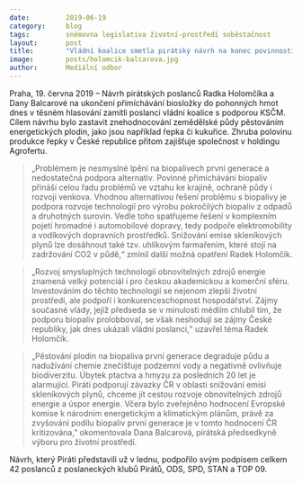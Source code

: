 ```yaml
---
date:         2019-06-19
category:     blog
tags:         sněmovna legislativa životní-prostředí soběstačnost
layout:       post
title:        "Vládní koalice smetla pirátský návrh na konec povinnosti přimíchávat biopaliva"
image:        posts/holomcik-balcarova.jpg
author:       Mediální odbor
---
```



Praha, 19. června 2019 – Návrh pirátských poslanců Radka Holomčíka a Dany Balcarové na ukončení přimíchávání biosložky do pohonných hmot dnes v těsném hlasování zamítli poslanci vládní koalice s podporou KSČM. Cílem návrhu bylo zastavit znehodnocování zemědělské půdy pěstováním energetických plodin, jako jsou například řepka či kukuřice. Zhruba polovinu produkce řepky v České republice přitom zajišťuje společnost v holdingu Agrofertu.
 
> „Problémem je nesmyslné lpění na biopalivech první generace a nedostatečná podpora alternativ. Povinné přimíchávání biopaliv přináší celou řadu problémů ve vztahu ke krajině, ochraně půdy i rozvoji venkova. Vhodnou alternativou řešení problému s biopalivy je podpora rozvoje technologií pro výrobu pokročilých biopaliv z odpadů a druhotných surovin. Vedle toho spatřujeme řešení v komplexním pojetí hromadné i automobilové dopravy, tedy podpoře elektromobility a vodíkových dopravních prostředků. Snižování emise skleníkových plynů lze dosáhnout také tzv. uhlíkovým farmařením, které stojí na zadržování CO2 v půdě,“ zmínil další možná opatření Radek Holomčík.
 
> „Rozvoj smysluplných technologií obnovitelných zdrojů energie znamená velký potenciál i pro českou akademickou a komerční sféru. Investováním do těchto technologií se nejenom zlepší životní prostředí, ale podpoří i konkurenceschopnost hospodářství. Zájmy současné vlády, jejíž předseda se v minulosti médiím chlubil tím, že podporu biopaliv prolobboval, se však neshodují se zájmy České republiky, jak dnes ukázali vládní poslanci,“ uzavřel téma Radek Holomčík.

> „Pěstování plodin na biopaliva první generace degraduje půdu a nadužívání chemie znečišťuje podzemní vody a negativně ovlivňuje biodiverzitu. Úbytek ptactva a hmyzu za posledních 20 let je alarmující. Piráti podporují závazky ČR v oblasti snižování emisí skleníkových plynů, chceme jít cestou rozvoje obnovitelných zdrojů energie a úspor energie. Včera bylo zveřejněno hodnocení Evropské komise k národním energetickým a klimatickým plánům, právě za  zvyšování podílu biopaliv první generace je v tomto hodnocení ČR kritizována,” okomentovala Dana Balcarová, pirátská předsedkyně výboru pro životní prostředí.

Návrh, který Piráti představili už v lednu, podpořilo svým podpisem celkem 42 poslanců z poslaneckých klubů Pirátů, ODS, SPD, STAN a TOP 09.
